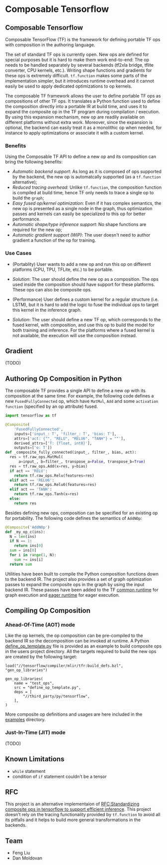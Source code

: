 # Composable Tensorflow

## Composable Tensorflow

Composable TensorFlow (TF) is the framework for defining portable TF ops with
composition in the authoring language.

The set of standard TF ops is currently open. New ops are defined for special
purposes but it is hard to make them work end-to-end: The op
needs to be handled separately by several backends (tf2xla bridge, tflite
converter, CPU kernels, etc.). Writing shape functions and gradients for these
ops is extremely difficult. `tf.function` makes some parts of the implementation
simpler, but it introduces runtime overhead and it cannot easily be used to
apply dedicated optimizations to op kernels.

The composable TF framework allows the user to define portable TF ops as
compositions of other TF ops. It translates a Python function used to define the
composition directly into a portable IR at build time, and uses it to expand the
composite op in the TF program during compilation / execution. By using this
expansion mechanism, new op are readily available on different platforms without
extra work. Moreover, since the expansion is optional, the backend can easily
treat it as a monolithic op when needed, for instance to apply optimizations or
associate it with a custom kernel.

### Benefits

Using the Composable TF API to define a new op and its composition can bring the
following benefits:

* *Automatic backend support*: As long as it is composed of ops supported by the
backend, the new op is automatcally supported (as a `tf.function` alternative);
* *Reduced tracing overhead*: Unlike `tf.function`, the composition function is
compiled at build time, hence TF only needs to trace a single op to build the
`graph`;
* *Easy fused op/kernel optimization*: Even if it has complex
semantics, the new op is presented as a single node in the graph, thus
optimization passes and kernels can easily be specialized to this op for better
performance.
* *Automatic shape/type inference support*: No shape functions are required for
the new op;
* *Automatic gradient support (WIP)*: The user doesn't need to author
gradient a function of the op for training.

### Use Cases

* (Portablity) User wants to add a new op and run this op on different
platforms (CPU, TPU, TFLite, etc.) to be portable.
 * *Solution*: The user should define the new op as a composition. The ops used
 inside the composition should have support for these platforms. These ops can
 also be composite ops.

* (Performance) User defines a custom kernel for a regular structure
(i.e. LSTM), but it is hard to add the logic to fuse the individual ops to
target this kernel in the inference graph.
 * *Solution*: The user should define a new TF op, which corresponds to the
 fused kernel, with composition, and use this op to build the model for both
 training and inference. For the platforms where a fused kernel is not
 available, the execution will use the composition instead.

## Gradient
(TODO)

## Authoring Op Composition in Python

The composable TF provides a single API to define a new op with its composition
at the same time. For example, the following code defines a new
`FusedFullyConnected` op, which have `MatMul`, `Add` and some
`activation function` (specified by an op attribute) fused.


```python
import tensorflow as tf

@Composite(
    'FusedFullyConnected',
    inputs=['input_: T', 'filter_: T', 'bias: T'],
    attrs=['act: {"", "RELU", "RELU6", "TANH"} = ""'],
    derived_attrs=['T: {float, int8}'],
    outputs=['o: T'])
def _composite_fully_connected(input_, filter_, bias, act):
  res = tf.raw_ops.MatMul(
      a=input_, b=filter_, transpose_a=False, transpose_b=True)
  res = tf.raw_ops.Add(x=res, y=bias)
  if act == 'RELU':
    return tf.raw_ops.Relu(features=res)
  elif act == 'RELU6':
    return tf.raw_ops.Relu6(features=res)
  elif act == 'TANH':
    return tf.raw_ops.Tanh(x=res)
  else:
    return res

```

Besides defining new ops, composition can be specified for an existing op
for portability. The following code defines the semantics of `AddNOp`:

```python
@Composite('AddNOp')
def _my_op_c(ins):
  N = len(ins)
  if N == 1:
    return ins[0]
  sum = ins[0]
  for i in range(1, N):
    sum += ins[i]
  return sum
```

Utilities have been built to compile the Python composition functions down to
the backend IR. The project also provides a set of graph optimization passes to
expand the composite ops in the graph by using the input backend IR. These
passes have been added to the TF
[common runtime](https://github.com/tensorflow/tensorflow/blob/master/tensorflow/core/common_runtime)
for graph execution and
[eager runtime](https://github.com/tensorflow/tensorflow/blob/master/tensorflow/core/common_runtime/eager)
for eager execution.

## Compiling Op Composition

### Ahead-Of-Time (AOT) mode

Like the op kernels, the op composition can be pre-compiled to the backend IR
so the decomposition can be invoked at runtime. A Python [define_op_template.py](https://github.com/tensorflow/tensorflow/blob/master/tensorflow/compiler/mlir/tfr/define_op_template.py)
file is provided as an example to build composite ops in the users project
directory. All the targets required to build the new ops are created by the
following target:


```BUILD
load("//tensorflow/compiler/mlir/tfr:build_defs.bzl", "gen_op_libraries")

gen_op_libraries(
    name = "test_ops",
    src = "define_op_template.py",
    deps = [
        "//third_party/py/tensorflow",
    ],
)
```

More composite op definitions and usages are here included in the
[examples](https://github.com/tensorflow/tensorflow/blob/master/tensorflow/compiler/mlir/tfr/examples)
directory.

### Just-In-Time (JIT) mode
(TODO)

## Known Limitations

* `while` statement
* condition of `if` statement couldn't be a tensor

## RFC
This project is an alternative implementaion of [RFC:Standardizing composite ops in tensorflow to support efficient inference](https://github.com/tensorflow/community/blob/master/rfcs/20190610-standardizing-composite_ops.md).
This project doesn't rely on the tracing functionality provided by `tf.function`
to avoid all its pitfalls and it helps to build more general transformations in
the backends.

## Team

* Feng Liu
* Dan Moldovan

